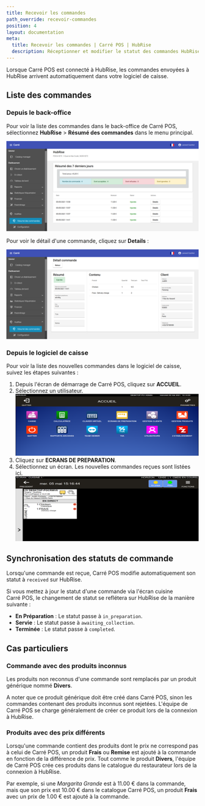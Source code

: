 ```yaml
---
title: Recevoir les commandes
path_override: recevoir-commandes
position: 4
layout: documentation
meta:
  title: Recevoir les commandes | Carré POS | HubRise
  description: Réceptionner et modifier le statut des commandes HubRise reçues dans Carré POS. Connectez vos apps et synchronisez vos données.
---
```


Lorsque Carré POS est connecté à HubRise, les commandes envoyées à HubRise arrivent automatiquement dans votre logiciel de caisse.

## Liste des commandes

### Depuis le back-office

Pour voir la liste des commandes dans le back-office de Carré POS, sélectionnez **HubRise** > **Résumé des commandes** dans le menu principal.

![Commandes - Résumé des commandes](./images/011-carre-pos-order-summary.png)

Pour voir le détail d'une commande, cliquez sur **Details** :

![Commandes - Détails d'une commande](./images/012-carre-pos-order-details.png)

### Depuis le logiciel de caisse

Pour voir la liste des nouvelles commandes dans le logiciel de caisse, suivez les étapes suivantes :

1. Depuis l'écran de démarrage de Carré POS, cliquez sur **ACCUEIL**.
1. Sélectionnez un utilisateur.
   ![Commandes - Menu d'accueil](./images/013-carre-pos-home-menu.png)
1. Cliquez sur **ECRANS DE PREPARATION**.
1. Sélectionnez un écran. Les nouvelles commandes reçues sont listées ici.
   ![Commandes - Écran de cuisine](./images/014-carre-pos-kds.png)

## Synchronisation des statuts de commande

Lorsqu'une commande est reçue, Carré POS modifie automatiquement son statut à `received` sur HubRise.

Si vous mettez à jour le statut d'une commande via l'écran cuisine Carré POS, le changement de statut se reflétera sur HubRise de la manière suivante :

- **En Préparation** : Le statut passe à `in_preparation`.
- **Servie** : Le statut passe à `awaiting_collection`.
- **Terminée** : Le statut passe à `completed`.

## Cas particuliers

### Commande avec des produits inconnus

Les produits non reconnus d'une commande sont remplacés par un produit générique nommé **Divers**.

A noter que ce produit générique doit être créé dans Carré POS, sinon les commandes contenant des produits inconnus sont rejetées. L'équipe de Carré POS se charge généralement de créer ce produit lors de la connexion à HubRise.

### Produits avec des prix différents

Lorsqu'une commande contient des produits dont le prix ne correspond pas à celui de Carré POS, un produit **Frais** ou **Remise** est ajouté à la commande en fonction de la différence de prix. Tout comme le produit **Divers**, l'équipe de Carré POS crée ces produits dans le catalogue du restaurateur lors de la connexion à HubRise.

Par exemple, si une _Margarita Grande_ est à 11.00 € dans la commande, mais que son prix est 10.00 € dans le catalogue Carré POS, un produit **Frais** avec un prix de 1.00 € est ajouté à la commande.
